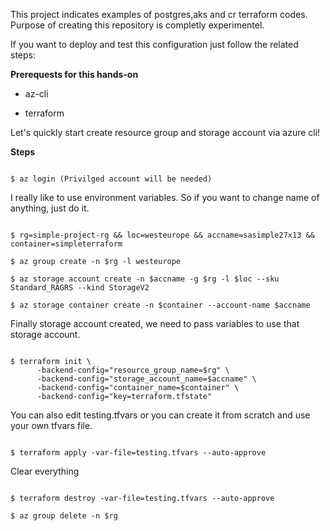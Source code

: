 This project indicates examples of postgres,aks and cr terraform codes. Purpose of creating this repository is completly experimentel.


If you want to deploy and test this configuration just follow the related steps:

**Prerequests for this hands-on**

* az-cli

* terraform


Let's quickly start  create resource group and storage account via azure cli!

**Steps**

```

$ az login (Privilged account will be needed)

```

I really like to use environment variables. So if you want to change name of anything, just do it.

```

$ rg=simple-project-rg && loc=westeurope && accname=sasimple27x13 && container=simpleterraform

$ az group create -n $rg -l westeurope

$ az storage account create -n $accname -g $rg -l $loc --sku Standard_RAGRS --kind StorageV2

$ az storage container create -n $container --account-name $accname

```

Finally storage account created, we need to pass variables to use that storage account.

```

$ terraform init \
      -backend-config="resource_group_name=$rg" \
      -backend-config="storage_account_name=$accname" \
      -backend-config="container_name=$container" \
      -backend-config="key=terraform.tfstate"

```

You can also edit testing.tfvars or you can create it from scratch and use your own tfvars file.

```

$ terraform apply -var-file=testing.tfvars --auto-approve

```

Clear everything

```

$ terraform destroy -var-file=testing.tfvars --auto-approve

$ az group delete -n $rg

```
